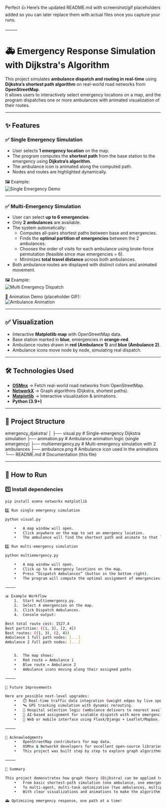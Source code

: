 Perfect 👍 Here’s the updated README.md with screenshot/gif placeholders added so you can later replace them with actual files once you capture your runs.

⸻


# 🚑 Emergency Response Simulation with Dijkstra's Algorithm

This project simulates **ambulance dispatch and routing in real-time** using **Dijkstra’s shortest path algorithm** on real-world road networks from **OpenStreetMap**.  
It allows users to interactively select emergency locations on a map, and the program dispatches one or more ambulances with animated visualization of their routes.

---

## ✨ Features

### ✅ Single Emergency Simulation
- User selects **1 emergency location** on the map.
- The program computes the **shortest path** from the base station to the emergency using **Dijkstra’s algorithm**.
- The ambulance icon is animated along the computed path.
- Nodes and routes are highlighted dynamically.

🖼️ Example:  
![Single Emergency Demo](assets/single_emergency.png)

---

### ✅ Multi-Emergency Simulation
- User can select **up to 6 emergencies**.
- Only **2 ambulances** are available.
- The system automatically:
  - Computes all-pairs shortest paths between base and emergencies.
  - Finds the **optimal partition of emergencies** between the 2 ambulances.
  - Chooses the order of visits for each ambulance using brute-force permutation (feasible since max emergencies = 6).
  - Minimizes **total travel distance** across both ambulances.
- Both ambulance routes are displayed with distinct colors and animated movement.

🖼️ Example:  
![Multi Emergency Dispatch](assets/multi_emergency.png)

🎥 Animation Demo (placeholder GIF):  
![Ambulance Animation](assets/ambulance_animation.gif)

---

## ✅ Visualization
- Interactive **Matplotlib map** with OpenStreetMap data.
- Base station marked in **blue**, emergencies in **orange-red**.
- Ambulance routes drawn in **red (Ambulance 1)** and **blue (Ambulance 2)**.
- Ambulance icons move node by node, simulating real dispatch.

---

## 🛠️ Technologies Used
- **[OSMnx](https://osmnx.readthedocs.io/)** → Fetch real-world road networks from OpenStreetMap.  
- **[NetworkX](https://networkx.org/)** → Graph algorithms (Dijkstra, shortest paths).  
- **[Matplotlib](https://matplotlib.org/)** → Interactive visualization & animations.  
- **Python (3.9+)**

---

## 📂 Project Structure

emergency_djakstra/
│
├── visual.py          # Single-emergency Dijkstra simulation
├── animation.py       # Ambulance animation logic (single emergency)
├── multiemergency.py  # Multi-emergency simulation with 2 ambulances
├── ambulance.png      # Ambulance icon used in the animations
└── README.md          # Documentation (this file)

---

## 🚀 How to Run

### 1️⃣ Install dependencies
```bash
pip install osmnx networkx matplotlib

2️⃣ Run single emergency simulation

python visual.py

	•	A map window will open.
	•	Click anywhere on the map to set an emergency location.
	•	The ambulance will find the shortest path and animate to that location.

3️⃣ Run multi-emergency simulation

python multiemergency.py

	•	A map window will open.
	•	Click up to 6 emergency locations on the map.
	•	Press “Dispatch Ambulances” (button in the bottom right).
	•	The program will compute the optimal assignment of emergencies between the two ambulances and animate both routes.

⸻

📊 Example Workflow
	1.	Start multiemergency.py.
	2.	Select 4 emergencies on the map.
	3.	Click Dispatch Ambulances.
	4.	Console output:

Best total route cost: 1527.4
Best partition: ([1, 3], [2, 4])
Best routes: ((1, 3), (2, 4))
Ambulance 1 full path nodes: [...]
Ambulance 2 full path nodes: [...]


	5.	The map shows:
	•	Red route = Ambulance 1
	•	Blue route = Ambulance 2
	•	Ambulance icons moving along their assigned paths

⸻

🔮 Future Improvements

Here are possible next-level upgrades:
	•	⏱️ Real-time traffic data integration (weight edges by live speed/traffic).
	•	🛰️ GPS tracking simulation with dynamic rerouting.
	•	🏥 Hospital selection logic (ambulance delivers to nearest available hospital).
	•	🤖 AI-based assignment for scalable dispatch with more emergencies & ambulances.
	•	📱 Web or mobile interface using Flask/Django + Leaflet/Mapbox.

⸻

🙌 Acknowledgments
	•	OpenStreetMap contributors for map data.
	•	OSMnx & NetworkX developers for excellent open-source libraries.
	•	This project was built step by step to explore graph algorithms, optimization, and interactive visualization.

⸻

📌 Summary

This project demonstrates how graph theory (Dijkstra) can be applied to real-world emergency response systems:
	•	From basic shortest-path simulation (one ambulance, one emergency).
	•	To multi-agent, multi-task optimization (two ambulances, multiple emergencies).
	•	With clear visualizations and animations to make the algorithm’s decisions transparent.

🚑 Optimizing emergency response, one path at a time!
